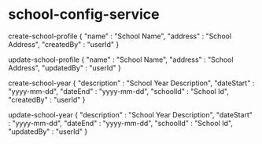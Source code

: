 # school-config-service

create-school-profile
{
	"name" : "School Name",
	"address" : "School Address",
	"createdBy" : "userId"
}

update-school-profile
{
	"name" : "School Name",
	"address" : "School Address",
	"updatedBy" : "userId"
}

create-school-year
{
	"description" : "School Year Description",
	"dateStart" : "yyyy-mm-dd",
	"dateEnd" : "yyyy-mm-dd",
	"schoolId" : "School Id",
	"createdBy" : "userId"
}

update-school-year
{
	"description" : "School Year Description",
	"dateStart" : "yyyy-mm-dd",
	"dateEnd" : "yyyy-mm-dd",
	"schoolId" : "School Id",
	"updatedBy" : "userId"
}